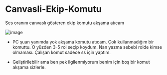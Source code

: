 



# Canvasli-Ekip-Komutu
Ses oranını canvaslı gösteren ekip komutu akşama atıcam

![image](https://media.discordapp.net/attachments/927249031795716122/935148445155594281/unknown.png)

- PC şuan yanımda yok akşama komutu atıcam. Çok kullanmadığım bir komuttu. O yüzden 3-5 rol seçip koydum. Nan yazma sebebi rolde kimse olmaması. Çalışan komut sadece ss için yaptım. 

- Geliştirilebilir ama ben pek ilgilenmiyorum benim için boş bir komut akşama sizlerle.

